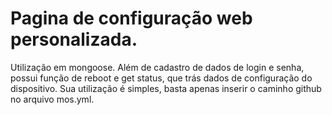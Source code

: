 # Pagina de configuração web personalizada.
Utilização em mongoose.
Além de cadastro de dados de login e senha, possui função de reboot e get status, que trás dados de configuração do dispositivo.
Sua utilização é simples, basta apenas inserir o caminho github no arquivo mos.yml.
